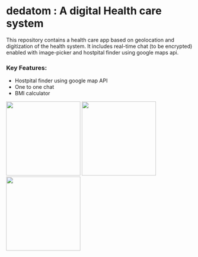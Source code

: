 # dedatom : A digital Health care system

This repository contains a health care app based on geolocation and digitization of the health system. It includes real-time chat (to be encrypted) enabled with image-picker and hostpital finder using google maps api.

### Key Features:
 - Hostpital finder using google map API
 - One to one chat
 - BMI calculator

<img src="https://user-images.githubusercontent.com/29403783/83930992-03ee6e80-a7b8-11ea-81d1-9601aa0cf61c.png" width=200>
<img src="https://user-images.githubusercontent.com/29403783/83931000-094bb900-a7b8-11ea-8e2a-8eb093276bcd.png" width =200>
<img src="https://user-images.githubusercontent.com/29403783/83931010-0ea90380-a7b8-11ea-944d-25922211b47c.png" width=200>
